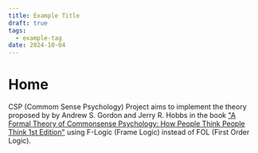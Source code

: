 ```yaml
---
title: Example Title
draft: true
tags:
  - example-tag
date: 2024-10-04
---
```

# Home

CSP (Commom Sense Psychology) Project aims to implement the theory proposed by by Andrew S. Gordon and Jerry R. Hobbs in the book ["A Formal Theory of Commonsense Psychology: How People Think People Think 1st Edition"](https://www.amazon.com/Formal-Theory-Commonsense-Psychology-People/dp/1107151007) using F-Logic (Frame Logic) instead of FOL (First Order Logic).


